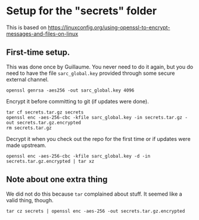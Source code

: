 # Setup for the "secrets" folder

This is based on https://linuxconfig.org/using-openssl-to-encrypt-messages-and-files-on-linux

## First-time setup.
This was done once by Guillaume. You never need to do it again,
but you do need to have the file `sarc_global.key` provided
through some secure external channel.
```
openssl genrsa -aes256 -out sarc_global.key 4096
```

Encrypt it before committing to git (if updates were done).
```
tar cf secrets.tar.gz secrets
openssl enc -aes-256-cbc -kfile sarc_global.key -in secrets.tar.gz -out secrets.tar.gz.encrypted
rm secrets.tar.gz
```

Decrypt it when you check out the repo
for the first time or if updates were made upstream.
```
openssl enc -aes-256-cbc -kfile sarc_global.key -d -in secrets.tar.gz.encrypted | tar xz
```

## Note about one extra thing
We did not do this because `tar` complained about stuff. It seemed like a valid thing, though.
```
tar cz secrets | openssl enc -aes-256 -out secrets.tar.gz.encrypted
```